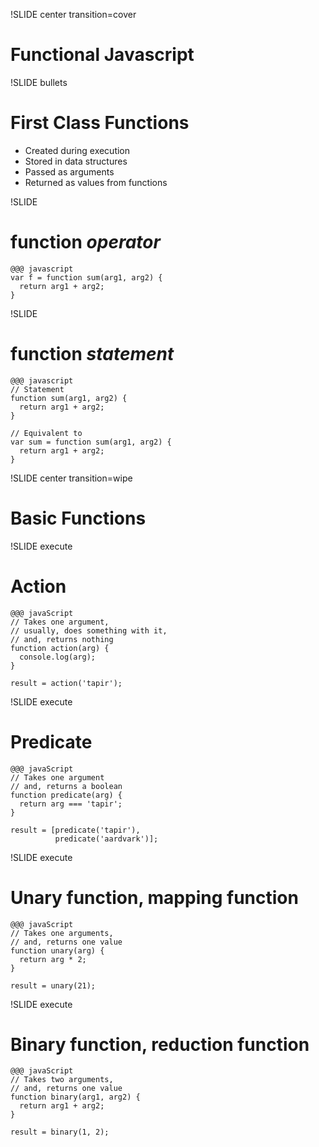 !SLIDE center transition=cover
# Functional Javascript

!SLIDE bullets
# First Class Functions

* Created during execution
* Stored in data structures
* Passed as arguments
* Returned as values from functions

!SLIDE
# function *operator*

    @@@ javascript
    var f = function sum(arg1, arg2) {
      return arg1 + arg2;
    }

!SLIDE
# function *statement*

    @@@ javascript
    // Statement
    function sum(arg1, arg2) {
      return arg1 + arg2;
    }

    // Equivalent to
    var sum = function sum(arg1, arg2) {
      return arg1 + arg2;
    }

!SLIDE center transition=wipe
# Basic Functions

!SLIDE execute
# Action

    @@@ javaScript
    // Takes one argument,
    // usually, does something with it,
    // and, returns nothing
    function action(arg) {
      console.log(arg);
    }

    result = action('tapir');

!SLIDE execute
# Predicate

    @@@ javaScript
    // Takes one argument
    // and, returns a boolean
    function predicate(arg) {
      return arg === 'tapir';
    }

    result = [predicate('tapir'), 
              predicate('aardvark')];

!SLIDE execute
# Unary function, mapping function

    @@@ javaScript
    // Takes one arguments,
    // and, returns one value
    function unary(arg) {
      return arg * 2;
    }

    result = unary(21);

!SLIDE execute
# Binary function, reduction function

    @@@ javaScript
    // Takes two arguments,
    // and, returns one value
    function binary(arg1, arg2) {
      return arg1 + arg2;
    }

    result = binary(1, 2);

